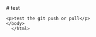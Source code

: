 
<html>
  <haed>
  # test
  </head>
  <body>
  
    <p>test the git push or pull</p>
    </body>
      </html>
